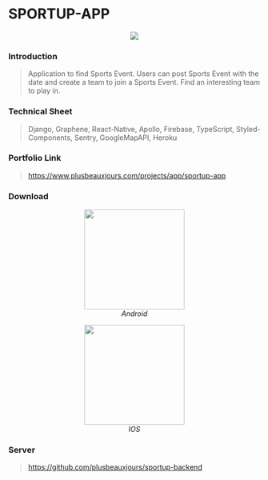 # SPORTUP-APP

<p align="center" >
  <img src="https://www.plusbeauxjours.com/static/media/SportUp_app_screenshot.8873d4e7.gif" >
  <br>
</p>

### Introduction

> Application to find Sports Event. Users can post Sports Event with the date and create a team to join a Sports Event. Find an interesting team to play in.

### Technical Sheet

> Django, Graphene, React-Native, Apollo, Firebase, TypeScript, Styled-Components, Sentry, GoogleMapAPI, Heroku

### Portfolio Link

> https://www.plusbeauxjours.com/projects/app/sportup-app

### Download

<span>
<p align="center" >
  <img src="https://www.plusbeauxjours.com/static/media/SportUp_app_Android.630714c4.jpg" width="200"height="200" >
  <br>
  <em>Android</em>
  </p>
  <p align="center" >
  <img src="https://www.plusbeauxjours.com/static/media/SportUp_app_IOS.84e81557.jpg" width="200"height="200" >
  <br>
  <em>IOS</em>
</p>
  </span>

### Server

> https://github.com/plusbeauxjours/sportup-backend
